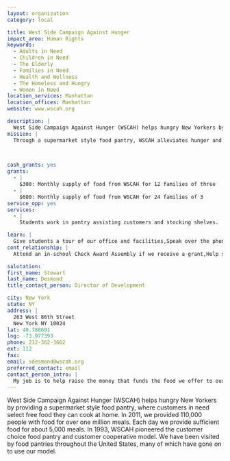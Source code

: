 ```yaml
---
layout: organization
category: local

title: West Side Campaign Against Hunger
impact_area: Human Rights
keywords: 
  - Adults in Need
  - Children in Need
  - The Elderly
  - Families in Need
  - Health and Wellness
  - The Homeless and Hungry
  - Women in Need
location_services: Manhattan
location_offices: Manhattan
website: www.wscah.org

description: |
  West Side Campaign Against Hunger (WSCAH) helps hungry New Yorkers by providing a supermarket style food pantry, where customers in need select free food they can cook at home.  In 2011, we provided 110,000 people with food for over one million meals.  Each day we provide sufficient food for about 5,000 meals.  In 1993, WSCAH pioneered the customer choice food pantry and customer cooperative model.  We have been visited by food pantries throughout the United States, many of which have gone on to use our model.
mission: |
  Through a supermarket style food pantry, WSCAH alleviates hunger and creates a culture that promotes self-reliance and works for change. WSCAH changes our perception of hungry people by working in partnership with them, providing food with dignity and empowering customers to find solutions.

  

cash_grants: yes
grants: 
  - |
    $300: Monthly supply of food from WSCAH for 12 families of three
  - |
    $600: Monthly supply of food from WSCAH for 24 families of 3
service_opp: yes
services: 
  - |
    Students work in pantry assisting customers and stocking shelves.

learn: |
  Give students a tour of our office and facilities,Speak over the phone about our work
cont_relationship: |
  Attend an in-school Check Award Assembly if we receive a grant,Help students tell local newspapers and media about their grant and/or project with us

salutation: 
first_name: Stewart
last_name: Desmond
title_contact_person: Director of Development

city: New York
state: NY
address: |
  263 West 86th Street  
  New York NY 10024
lat: 40.788691
lng: -73.977393
phone: 212-362-3662
ext: 112
fax: 
email: sdesmond@wscah.org
preferred_contact: email
contact_person_intro: |
  My job is to help raise the money that funds the food we offer to our customers in need. I have not worked with Common Cents schools in the past so I am interested to see how this works.
---
```

West Side Campaign Against Hunger (WSCAH) helps hungry New Yorkers by providing a supermarket style food pantry, where customers in need select free food they can cook at home.  In 2011, we provided 110,000 people with food for over one million meals.  Each day we provide sufficient food for about 5,000 meals.  In 1993, WSCAH pioneered the customer choice food pantry and customer cooperative model.  We have been visited by food pantries throughout the United States, many of which have gone on to use our model.